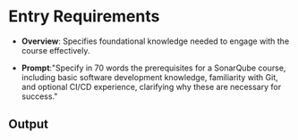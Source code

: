 # Entry Requirements

- **Overview**: Specifies foundational knowledge needed to engage with the course effectively.

- **Prompt**:"Specify in 70 words the prerequisites for a SonarQube course, including basic software development knowledge, familiarity with Git, and optional CI/CD experience, clarifying why these are necessary for success."

## Output